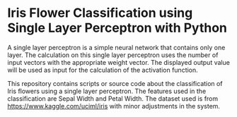 # Iris Flower Classification using Single Layer Perceptron with Python

A single layer perceptron is a simple neural network that contains only one layer. The calculation on this single layer perceptron uses the number of input vectors with the appropriate weight vector. The displayed output value will be used as input for the calculation of the activation function.

This repository contains scripts or source code about the classification of Iris flowers using a single layer perceptron. The features used in the classification are Sepal Width and Petal Width. The dataset used is from https://www.kaggle.com/uciml/iris with minor adjustments in the system.
